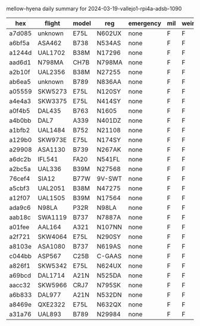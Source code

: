 mellow-hyena daily summary for 2024-03-19-vallejo1-rpi4a-adsb-1090

|hex|flight|model|reg|emergency|mil|weirdo|
|--|--|--|--|--|--|--|
|a7d085|unknown|E75L|N602UX|none|F|F|
|a6bf5a|ASA462|B738|N534AS|none|F|F|
|a1244d|UAL1702|B38M|N17296|none|F|F|
|aad6d1|N798MA|CH7B|N798MA|none|F|F|
|a2b10f|UAL2356|B38M|N27255|none|F|F|
|ab6ea5|unknown|B789|N836AA|none|F|F|
|a05559|SKW5273|E75L|N120SY|none|F|F|
|a4e4a3|SKW3375|E75L|N414SY|none|F|F|
|a0f4b5|DAL435|B763|N1605|none|F|F|
|a4b0bb|DAL7|A339|N401DZ|none|F|F|
|a1bfb2|UAL1484|B752|N21108|none|F|F|
|a129b0|SKW973E|E75L|N174SY|none|F|F|
|a29908|ASA1130|B739|N267AK|none|F|F|
|a6dc2b|IFL541|FA20|N541FL|none|F|F|
|a2bc5a|UAL336|B39M|N27568|none|F|F|
|76cef4|SIA12|B77W|9V-SWT|none|F|F|
|a5cbf3|UAL2051|B38M|N47275|none|F|F|
|a12f07|UAL1505|B39M|N17564|none|F|F|
|ada9c6|N98LA|P32R|N98LA|none|F|F|
|aab18c|SWA1119|B737|N7887A|none|F|F|
|a01fee|AAL164|A321|N107NN|none|F|F|
|a2f721|SKW4064|E75L|N290SY|none|F|F|
|a8103e|ASA1080|B737|N619AS|none|F|F|
|c044bb|ASP567|C25B|C-GAAS|none|F|F|
|a826f1|SKW5342|E75L|N624UX|none|F|F|
|a69bcd|DAL1714|A21N|N525DA|none|F|F|
|aacc32|SKW5966|CRJ7|N795SK|none|F|F|
|a6b833|DAL977|A21N|N532DN|none|F|F|
|a8469e|QXE2322|E75L|N632QX|none|F|F|
|a31a76|UAL893|B789|N29984|none|F|F|
